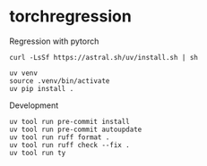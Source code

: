 # torchregression

Regression with pytorch

```
curl -LsSf https://astral.sh/uv/install.sh | sh

uv venv
source .venv/bin/activate
uv pip install .
```

Development

```
uv tool run pre-commit install
uv tool run pre-commit autoupdate
uv tool run ruff format .
uv tool run ruff check --fix .
uv tool run ty
```
